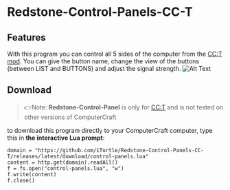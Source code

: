 # Redstone-Control-Panels-CC-T

Features
--------
With this program you can control all 5 sides of the computer from the [CC:T mod](https://github.com/SquidDev-CC/CC-Tweaked). You can give the button name, change the view of the buttons (between LIST and BUTTONS) and adjust the signal strength.
![Alt Text](/screenshot.png "Screenshot of Turtles Explorer")

Download
--------
> 👉Note: **Redstone-Control-Panel** is only for [CC:T](https://github.com/SquidDev-CC/CC-Tweaked) and is not tested on other versions of ComputerCraft

to download this program directly to your ComputerCraft computer, type this in **the interactive Lua prompt**:

```
domain = "https://github.com/1Turtle/Redstone-Control-Panels-CC-T/releases/latest/download/control-panels.lua"
content = http.get(domain).readAll()
f = fs.open("control-panels.lua", "w")
f.write(content)
f.close()
```
